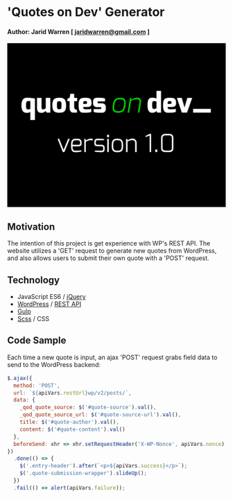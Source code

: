 # 'Quotes on Dev' Generator

#### Author: Jarid Warren [ <jaridwarren@gmail.com> ]

![alt-text](./themes/quotesondev-theme/screenshot.png 'Quotes on Dev Theme Image')

## Motivation

The intention of this project is get experience with WP's REST API. The website utilizes a 'GET' request to generate new quotes from WordPress, and also allows users to submit their own quote with a 'POST' request.

## Technology

- JavaScript ES6 / [jQuery](https://jquery.com/)
- [WordPress](https://wordpress.org/) / [REST API](https://developer.wordpress.org/rest-api/)
- [Gulp](https://gulpjs.com/)
- [Scss](https://sass-lang.com/) / CSS

## Code Sample

Each time a new quote is input, an ajax 'POST' request grabs field data to send to the WordPress backend:

```javascript
$.ajax({
  method: 'POST',
  url: `${apiVars.restUrl}wp/v2/posts/`,
  data: {
    _qod_quote_source: $('#quote-source').val(),
    _qod_quote_source_url: $('#quote-source-url').val(),
    title: $('#quote-author').val(),
    content: $('#quote-content').val()
  },
  beforeSend: xhr => xhr.setRequestHeader('X-WP-Nonce', apiVars.nonce)
})
  .done(() => {
    $('.entry-header').after(`<p>${apiVars.success}</p>`);
    $('.quote-submission-wrapper').slideUp();
  })
  .fail(() => alert(apiVars.failure));
```
